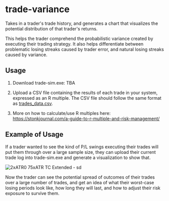 # trade-variance
Takes in a trader's trade history, and generates a chart that visualizes the potential distribution of that trader's returns.

This helps the trader comprehend the probabilistic variance created by executing their trading strategy. It also helps differentiate between problematic losing streaks caused by trader error, and natural losing streaks caused by variance.

## Usage
1. Download trade-sim.exe: TBA

2. Upload a CSV file containing the results of each trade in your system, expressed as an R multiple. The CSV file should follow the same format as [trades_data.csv](trades_data.csv).

3. More on how to calculate/use R multiples here: https://stonkjournal.com/a-guide-to-r-multiple-and-risk-management/

## Example of Usage 
If a trader wanted to see the kind of P/L swings executing their trades will put them through over a large sample size, they can upload their current trade log into trade-sim.exe and generate a visualization to show that.

![2xATR0 75xATR TC Extended - sd](https://github.com/user-attachments/assets/00c77c6d-0ffd-4cb2-b8bf-e89bea68343d)

Now the trader can see the potential spread of outcomes of their trades over a large number of trades, and get an idea of what their worst-case losing periods look like, how long they will last, and how to adjust their risk exposure to survive them.
